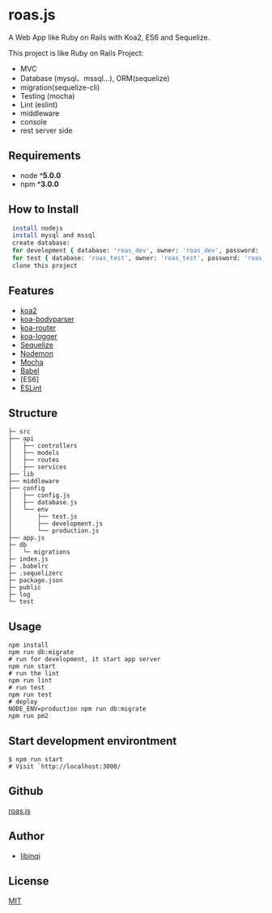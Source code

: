 # roas.js

A Web App like Ruby on Rails with Koa2, ES6 and Sequelize.

This project is like Ruby on Rails Project:

* MVC
* Database (mysql、mssql...), ORM(sequelize)
* migration(sequelize-cli)
* Testing (mocha)
* Lint (eslint)
* middleware
* console
* rest server side

## Requirements

* node __^5.0.0__
* npm __^3.0.0__

## How to Install

```bash
 install nodejs
 install mysql and mssql
 create database:
 for development { database: 'roas_dev', owner: 'roas_dev', password: 'roas_dev' }
 for test { database: 'roas_test', owner: 'roas_test', password: 'roas_test' }
 clone this project
```

## Features

* [koa2](https://github.com/koajs/koa/tree/v2.x)
* [koa-bodyparser](https://github.com/koajs/bodyparser)
* [koa-router](https://github.com/alexmingoia/koa-router)
* [koa-logger](https://github.com/koajs/logger)
* [Sequelize](http://docs.sequelizejs.com/)
* [Nodemon](http://nodemon.io/)
* [Mocha](https://mochajs.org/)
* [Babel](https://github.com/babel/babel)
* [ES6]
* [ESLint](http://eslint.org/)

## Structure

```
├─ src
├── api
│   ├── controllers
│   ├── models
│   ├── routes
│   ├── services
├── lib
├── middleware
├── config
│   ├── config.js
│   ├── database.js
│   └── env
│       ├── test.js
│       ├── development.js
│       └── production.js
├── app.js
├─ db
│   └─ migrations
├─ index.js
├─ .babelrc
├─ .sequelizerc
├─ package.json
├─ public
├─ log
└─ test
```

## Usage

```
npm install
npm run db:migrate
# run for development, it start app server
npm run start
# run the lint
npm run lint
# run test
npm run test
# deploy
NODE_ENV=production npm run db:migrate
npm run pm2
```

## Start development environtment

```
$ npm run start
# Visit `http://localhost:3000/
```

## Github
[roas.js](https://github.com/libinqi/roas.git)

## Author
* [libinqi](https://github.com/libinqi)


## License
[MIT](https://github.com/libinqi/kails/roas/master/LICENSE.txt)
